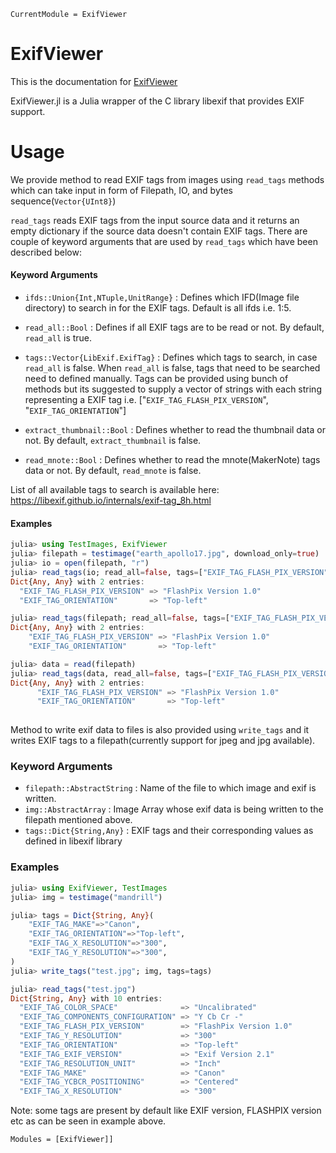 ```@meta
CurrentModule = ExifViewer
```

# ExifViewer

This is the documentation for [ExifViewer](https://github.com/ashwani-rathee/ExifViewer.jl)

ExifViewer.jl is a Julia wrapper of the C library libexif that provides EXIF support. 

# Usage

We provide method to read EXIF tags from images using `read_tags` methods which can
take input in form of Filepath, IO, and bytes sequence(`Vector{UInt8}`)

`read_tags` reads EXIF tags from the input source data and it returns an empty 
dictionary if the source data doesn't contain EXIF tags.
There are couple of keyword arguments that are used by `read_tags` which have been
described below:

#### Keyword Arguments
- `ifds::Union{Int,NTuple,UnitRange}` : Defines which IFD(Image file directory) to search in for the EXIF tags. Default is all ifds i.e. 1:5.
- `read_all::Bool` : Defines if all EXIF tags are to be read or not. By default, `read_all` is true.
- `tags::Vector{LibExif.ExifTag}` : Defines which tags to search, in case `read_all` is false. When `read_all` is false, tags that need to be searched need to defined manually. Tags can be provided using bunch of methods but its suggested to supply a vector of strings with each string representing a EXIF tag i.e. ["`EXIF_TAG_FLASH_PIX_VERSION`", "`EXIF_TAG_ORIENTATION`"] 

- `extract_thumbnail::Bool` : Defines whether to read the thumbnail data or not. By default, `extract_thumbnail` is false.
- `read_mnote::Bool` : Defines whether to read the mnote(MakerNote) tags data or not. By default, `read_mnote` is false.

List of all available tags to search is available here: https://libexif.github.io/internals/exif-tag_8h.html

#### Examples
```jl
julia> using TestImages, ExifViewer
julia> filepath = testimage("earth_apollo17.jpg", download_only=true)
julia> io = open(filepath, "r")
julia> read_tags(io; read_all=false, tags=["EXIF_TAG_FLASH_PIX_VERSION", "EXIF_TAG_ORIENTATION"])
Dict{Any, Any} with 2 entries:
  "EXIF_TAG_FLASH_PIX_VERSION" => "FlashPix Version 1.0"
  "EXIF_TAG_ORIENTATION"       => "Top-left"

julia> read_tags(filepath; read_all=false, tags=["EXIF_TAG_FLASH_PIX_VERSION", "EXIF_TAG_ORIENTATION"])
Dict{Any, Any} with 2 entries:
    "EXIF_TAG_FLASH_PIX_VERSION" => "FlashPix Version 1.0"
    "EXIF_TAG_ORIENTATION"       => "Top-left"

julia> data = read(filepath)
julia> read_tags(data, read_all=false, tags=["EXIF_TAG_FLASH_PIX_VERSION", "EXIF_TAG_ORIENTATION"])
Dict{Any, Any} with 2 entries:
      "EXIF_TAG_FLASH_PIX_VERSION" => "FlashPix Version 1.0"
      "EXIF_TAG_ORIENTATION"       => "Top-left"
    
```

Method to write exif data to files is also provided using `write_tags`  and it writes EXIF tags to a 
filepath(currently support for jpeg and jpg available). 

### Keyword Arguments
- `filepath::AbstractString` : Name of the file to which image and exif is written.
- `img::AbstractArray` : Image Array whose exif data is being written to the filepath mentioned above.
- `tags::Dict{String,Any}` : EXIF tags and their corresponding values as defined in libexif library

### Examples

```jl
julia> using ExifViewer, TestImages
julia> img = testimage("mandrill")

julia> tags = Dict{String, Any}(
    "EXIF_TAG_MAKE"=>"Canon",
    "EXIF_TAG_ORIENTATION"=>"Top-left",
    "EXIF_TAG_X_RESOLUTION"=>"300",
    "EXIF_TAG_Y_RESOLUTION"=>"300",
)
julia> write_tags("test.jpg"; img, tags=tags)

julia> read_tags("test.jpg")
Dict{String, Any} with 10 entries:
  "EXIF_TAG_COLOR_SPACE"              => "Uncalibrated"
  "EXIF_TAG_COMPONENTS_CONFIGURATION" => "Y Cb Cr -"
  "EXIF_TAG_FLASH_PIX_VERSION"        => "FlashPix Version 1.0"
  "EXIF_TAG_Y_RESOLUTION"             => "300"
  "EXIF_TAG_ORIENTATION"              => "Top-left"
  "EXIF_TAG_EXIF_VERSION"             => "Exif Version 2.1"
  "EXIF_TAG_RESOLUTION_UNIT"          => "Inch"
  "EXIF_TAG_MAKE"                     => "Canon"
  "EXIF_TAG_YCBCR_POSITIONING"        => "Centered"
  "EXIF_TAG_X_RESOLUTION"             => "300"
```

Note: some tags are present by default like EXIF version, FLASHPIX version etc as can be seen in example above.

```@autodocs
Modules = [ExifViewer]]
```